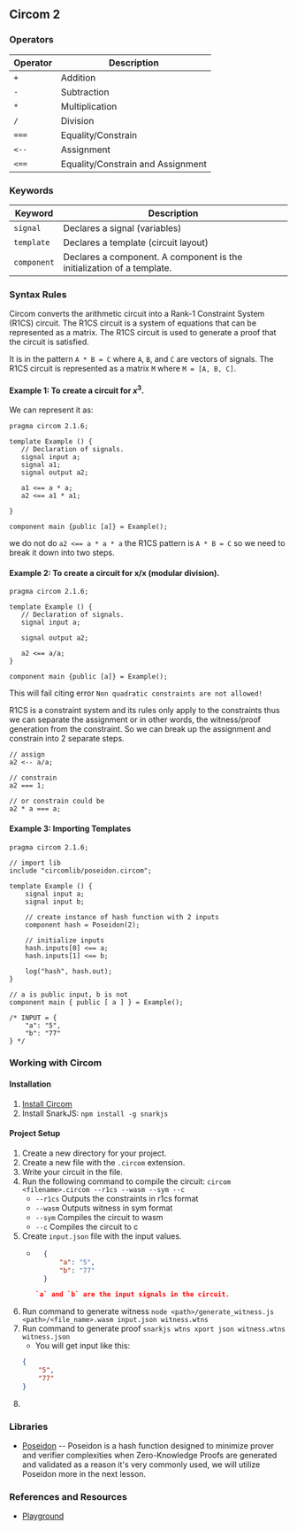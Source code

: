 ## Circom 2
### Operators
| Operator | Description |
| --- | --- |
| `+` | Addition |
| `-` | Subtraction |
| `*` | Multiplication |
| `/` | Division |
| `===` | Equality/Constrain |
| `<--` | Assignment |
| `<==` | Equality/Constrain and Assignment |

### Keywords
| Keyword | Description |
| --- | --- |
| `signal` | Declares a signal (variables) |
| `template` | Declares a template (circuit layout) |
| `component` | Declares a component. A component is the initialization of a template. |

### Syntax Rules
Circom converts the arithmetic circuit into a Rank-1 Constraint System (R1CS) circuit. The R1CS circuit is a system of equations that can be represented as a matrix. The R1CS circuit is used to generate a proof that the circuit is satisfied.

It is in the pattern `A * B = C` where `A`, `B`, and `C` are vectors of signals. The R1CS circuit is represented as a matrix `M` where `M = [A, B, C]`.

#### Example 1: To create a circuit for $x^3$.
We can represent it as:

```circom
pragma circom 2.1.6;

template Example () {
   // Declaration of signals.  
   signal input a;  
   signal a1;
   signal output a2;  

   a1 <== a * a;
   a2 <== a1 * a1;

}

component main {public [a]} = Example();
```

we do not do `a2 <== a * a * a` the R1CS pattern is `A * B = C` so we need to break it down into two steps.

#### Example 2: To create a circuit for x/x (modular division).

```circom
pragma circom 2.1.6;

template Example () {
   // Declaration of signals.  
   signal input a;  

   signal output a2;  

   a2 <== a/a;
}

component main {public [a]} = Example();
```

This will fail citing error `Non quadratic constraints are not allowed!`

R1CS is a constraint system and its rules only apply to the constraints thus we can separate the assignment or in other words, the witness/proof generation from the constraint. So we can break up the assignment and constrain into 2 separate steps.

```circom
// assign
a2 <-- a/a;

// constrain
a2 === 1;

// or constrain could be 
a2 * a === a;
```     

#### Example 3: Importing Templates

```circom
pragma circom 2.1.6;

// import lib
include "circomlib/poseidon.circom";

template Example () {
    signal input a;
    signal input b;

    // create instance of hash function with 2 inputs
    component hash = Poseidon(2);

    // initialize inputs
    hash.inputs[0] <== a;
    hash.inputs[1] <== b;

    log("hash", hash.out);
}

// a is public input, b is not
component main { public [ a ] } = Example();

/* INPUT = {
    "a": "5",
    "b": "77"
} */
```

### Working with Circom
#### Installation
1. [Install Circom](https://docs.circom.io/getting-started/installation/)
2. Install SnarkJS: ```npm install -g snarkjs```
#### Project Setup
1. Create a new directory for your project.
2. Create a new file with the `.circom` extension.
3. Write your circuit in the file.
4. Run the following command to compile the circuit: ```circom <filename>.circom --r1cs --wasm --sym --c```
    - `--r1cs` Outputs the constraints in r1cs format
    - `--wasm` Outputs witness in sym format
    - `--sym` Compiles the circuit to wasm
    - `--c` Compiles the circuit to c
5. Create `input.json` file with the input values. 
    - ```json
        {
            "a": "5",
            "b": "77"
        }

      `a` and `b` are the input signals in the circuit.
6. Run command to generate witness ```node <path>/generate_witness.js <path>/<file_name>.wasm input.json witness.wtns```
7. Run command to generate proof ```snarkjs wtns xport json witness.wtns witness.json```
    - You will get input like this:
    ```json
    {
        "5",
        "77"
    } 
8. 
### Libraries
- [Poseidon](https://github.com/iden3/circomlib/blob/master/circuits/poseidon.circom) -- Poseidon is a hash function designed to minimize prover and verifier complexities when Zero-Knowledge Proofs are generated and validated as a reason it's very commonly used, we will utilize Poseidon more in the next lesson. 

### References and Resources
- [Playground](https://zkrepl.dev/)
